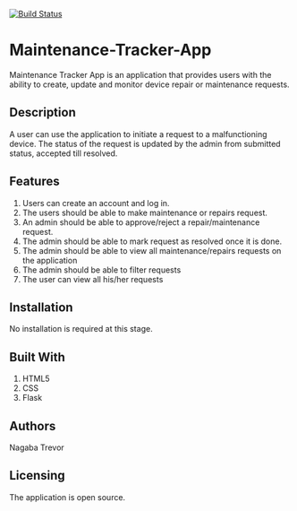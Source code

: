 [![Build Status](https://travis-ci.org/trevornagaba/Maintenance-Tracker-App.svg?branch=develop)](https://travis-ci.org/trevornagaba/Maintenance-Tracker-App)

# Maintenance-Tracker-App
Maintenance Tracker App is an application that provides users with the ability to create, update and monitor device repair or maintenance requests.

## Description
A user can use the application to initiate a request to a malfunctioning device. The status of the request is updated by the admin from submitted status, accepted till resolved.

## Features
1. Users can create an account and log in.
1. The users should be able to make maintenance or repairs request.
1. An admin should be able to approve/reject a repair/maintenance request.
1. The admin should be able to mark request as resolved once it is done.
1. The admin should be able to view all maintenance/repairs requests on the application
1. The admin should be able to filter requests
1. The user can view all his/her requests

## Installation
No installation is required at this stage.

## Built With
1. HTML5
1. CSS
1. Flask

## Authors
Nagaba Trevor

## Licensing
The application is open source.